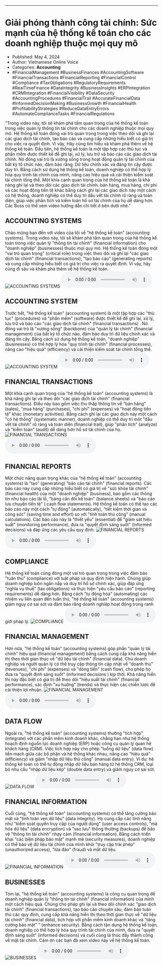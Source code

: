 
---

# Giải phóng thành công tài chính: Sức mạnh của hệ thống kế toán cho các doanh nghiệp thuộc mọi quy mô

- Published: May 4, 2024
- Author: Vietnamese Online Voice
- Categories: **Accounting**
- #FinancialManagement #BusinessFinances #AccountingSoftware #FinancialTransactions #FinancialReporting #FinancialControl #Compliance #TaxObligations #RegulatoryRequirements #RealTimeFinance #DataIntegrity #BusinessInsights #ERPIntegration #CRMIntegration #FinancialVisibility #DataSecurity #AccountingProcedures #FinancialTrail #AccurateFinancialData #InformedDecisionMaking #BusinessGrowth #FinancialHealth #ProfitabilityStrategies #ReduceDataEntryErrors #AutomateComplianceTasks #FinancialRegulations

"Trong video này, tôi sẽ khám phá tầm quan trọng của hệ thống kế toán trong việc quản lý thông tin tài chính cho các doanh nghiệp thuộc mọi quy mô. Hệ thống kế toán đóng vai trò quan trọng trong việc theo dõi và ghi lại các giao dịch tài chính, tạo báo cáo và cung cấp những hiểu biết có giá trị cho việc ra quyết định. Vì vậy, Hãy cùng tìm hiểu và khám phá thêm về hệ thống kế toán. Đầu tiên, hệ thống kế toán là một tập hợp các thủ tục và phần mềm được thiết kế để ghi lại, xử lý, lưu trữ và báo cáo các giao dịch tài chính. Nó đóng vai trò là xương sống trong hoạt động quản lý tài chính của bất kỳ tổ chức nào, đảm bảo rằng. Dữ liệu chính xác và đáng tin cậy được duy trì. Bằng cách sử dụng hệ thống kế toán, doanh nghiệp có thể hợp lý hóa quy trình tài chính của mình, nâng cao hiệu quả và cải thiện kiểm soát tài chính tổng thể. Một khía cạnh quan trọng của hệ thống kế toán là khả năng ghi lại và theo dõi các giao dịch tài chính. bán hàng, mua hàng, chi phí và các hoạt động tiền tệ khác bằng cách ghi lại các giao dịch này một cách có hệ thống, doanh nghiệp có thể duy trì dấu vết tài chính rõ ràng và toàn diện, giúp việc phân tích và kiểm toán hồ sơ tài chính của họ dễ dàng hơn. Các Boss có thể xem video hướng dẫn chi tiết ở bên dưới nhé."


## ACCOUNTING SYSTEMS

Chào mừng bạn đến với video của tôi về "hệ thống kế toán" (accounting systems). Trong video này, tôi sẽ khám phá tầm quan trọng của hệ thống kế toán trong việc quản lý "thông tin tài chính" (financial information) cho "doanh nghiệp" (businesses) thuộc mọi quy mô. Hệ thống kế toán đóng một "vai trò quan trọng" (critical role) trong việc theo dõi và ghi lại "các giao dịch tài chính" (financial transactions), "tạo báo cáo" (generating reports) và cung cấp những hiểu biết có giá trị cho việc ra quyết định. Vì vậy, hãy cùng đi sâu và khám phá thêm về hệ thống kế toán.
![ACCOUNTING SYSTEMS](https://http-archiver-apis-production-80.schnworks.com/storage/images/transitions/2024-05-04/transition-10946293581-Montserrat-SemiBold-512DA8.jpg)
<audio controls>
    <source src="https://http-archiver-apis-production-80.schnworks.com/storage/storage/audio/file-5410713392.mp3" type="audio/mpeg">
</audio>



## ACCOUNTING SYSTEM

Trước hết, "hệ thống kế toán" (accounting system) là một tập hợp các "thủ tục" (procedures) và "phần mềm" (software) được thiết kế để ghi lại, xử lý, lưu trữ và báo cáo "các giao dịch tài chính" (financial transactions) . Nó đóng vai trò là "xương sống" (backbone) của "quản lý tài chính" (financial management) của bất kỳ tổ chức nào, đảm bảo duy trì dữ liệu chính xác và đáng tin cậy. Bằng cách sử dụng hệ thống kế toán, "doanh nghiệp" (businesses) có thể hợp lý hóa "quy trình tài chính" (financial processes), nâng cao "hiệu quả" (efficiency) và cải thiện kiểm soát tài chính tổng thể.
![ACCOUNTING SYSTEM](https://http-archiver-apis-production-80.schnworks.com/storage/images/transitions/2024-05-04/transition-64989395477-Montserrat-SemiBold-9C27B0.jpg)
<audio controls>
    <source src="https://http-archiver-apis-production-80.schnworks.com/storage/storage/audio/file-7748375191.mp3" type="audio/mpeg">
</audio>



## FINANCIAL TRANSACTIONS

Một khía cạnh quan trọng của "hệ thống kế toán" (accounting systems) là khả năng ghi lại và theo dõi "các giao dịch tài chính" (financial transactions). Điều này bao gồm việc thu thập thông tin về "bán hàng" (sales), "mua hàng" (purchases), "chi phí" (expenses) và "hoạt động tiền tệ" khác (monetary activities). Bằng cách ghi lại các giao dịch này một cách "có hệ thống" (systematic manner), doanh nghiệp có thể duy trì một "dấu vết tài chính" rõ ràng và toàn diện (financial trail), giúp "phân tích" (analyze) và "kiểm toán" (audit) dễ dàng hơn hồ sơ tài chính của họ.
![FINANCIAL TRANSACTIONS](https://http-archiver-apis-production-80.schnworks.com/storage/images/transitions/2024-05-04/transition-2481893128-Montserrat-Black-9C27B0.jpg)
<audio controls>
    <source src="https://http-archiver-apis-production-80.schnworks.com/storage/storage/audio/file-11977697929.mp3" type="audio/mpeg">
</audio>



## FINANCIAL REPORTS

Một chức năng quan trọng khác của "hệ thống kế toán" (accounting systems) là "tạo" (generating) "báo cáo tài chính" (financial reports). Các báo cáo này cung cấp những hiểu biết có giá trị về "sức khỏe tài chính" (financial health) của một "doanh nghiệp" (business), bao gồm các thông tin như báo cáo lãi lỗ, "bảng cân đối kế toán" (balance sheets) và "báo cáo lưu chuyển tiền tệ" ( cash flow statements). Hệ thống kế toán có thể tạo các báo cáo này một cách "tự động" (automatically), "tiết kiệm thời gian và công sức" (saving time and effort) so với "tính toán thủ công" (manual calculations). Các báo cáo này là "thiết yếu" (essential) để "giám sát hiệu suất" (monitoring performance), đưa ra "quyết định sáng suốt" (informed decisions) và đáp ứng các yêu cầu quy định.
![FINANCIAL REPORTS](https://http-archiver-apis-production-80.schnworks.com/storage/images/transitions/2024-05-04/transition--27225677166-Montserrat-SemiBold-004895.jpg)
<audio controls>
    <source src="https://http-archiver-apis-production-80.schnworks.com/storage/storage/audio/file-29109564790.mp3" type="audio/mpeg">
</audio>



## COMPLIANCE

Hệ thống kế toán cũng đóng một vai trò quan trọng trong việc đảm bảo "tuân thủ" (compliance) với luật pháp và quy định hiện hành. Chúng giúp doanh nghiệp luôn ngăn nắp và duy trì hồ sơ chính xác, giúp đáp ứng "nghĩa vụ thuế" (tax obligations) và thực hiện "yêu cầu báo cáo" (reporting requirements) dễ dàng hơn. Bằng cách "tự động hóa" (automating) các nhiệm vụ liên quan đến tuân thủ, "hệ thống kế toán" (accounting systems) giảm nguy cơ sai sót và đảm bảo rằng doanh nghiệp hoạt động trong ranh giới pháp lý.
![COMPLIANCE](https://http-archiver-apis-production-80.schnworks.com/storage/images/transitions/2024-05-04/transition--17631621115-Montserrat-Medium-512DA8.jpg)
<audio controls>
    <source src="https://http-archiver-apis-production-80.schnworks.com/storage/storage/audio/file-28038857847.mp3" type="audio/mpeg">
</audio>



## FINANCIAL MANAGEMENT

Hơn nữa, "hệ thống kế toán" (accounting systems) góp phần "quản lý tài chính" hiệu quả (financial management) bằng cách cung cấp khả năng hiển thị theo thời gian thực về "dữ liệu tài chính" (financial data). Chủ doanh nghiệp và người quản lý có thể truy cập thông tin cập nhật về "doanh thu" (revenues), "chi phí" (expenses) và "dòng tiền" (cash flow), cho phép họ đưa ra "quyết định sáng suốt" (informed decisions ) kịp thời. Khả năng hiển thị này đặc biệt có giá trị để theo dõi "hiệu suất tài chính" (financial performance), xác định "xu hướng" (trends) và thực hiện các chiến lược để cải thiện lợi nhuận.
![FINANCIAL MANAGEMENT](https://http-archiver-apis-production-80.schnworks.com/storage/images/transitions/2024-05-04/transition-6614108699-Montserrat-Regular-004895.jpg)
<audio controls>
    <source src="https://http-archiver-apis-production-80.schnworks.com/storage/storage/audio/file-34625181384.mp3" type="audio/mpeg">
</audio>



## DATA FLOW

Ngoài ra, "hệ thống kế toán" (accounting systems) thường "tích hợp" (integrate) với các phần mềm kinh doanh khác, chẳng hạn như hệ thống hoạch định nguồn lực doanh nghiệp (ERP) hoặc công cụ quản lý quan hệ khách hàng (CRM). Việc tích hợp này cho phép "luồng dữ liệu" (data flow) liền mạch giữa các bộ phận và hệ thống khác nhau, nâng cao "hiệu quả" (efficiency) và giảm "nhập dữ liệu thủ công" (manual data entry). Ví dụ: hệ thống kế toán có thể tự động nhập dữ liệu bán hàng từ hệ thống CRM, loại bỏ nhu cầu "nhập dữ liệu kép" (double data entry) và giảm nguy cơ sai sót.
![DATA FLOW](https://http-archiver-apis-production-80.schnworks.com/storage/images/transitions/2024-05-04/transition--9153368856-Montserrat-Bold-512DA8.jpg)
<audio controls>
    <source src="https://http-archiver-apis-production-80.schnworks.com/storage/storage/audio/file-49289158461.mp3" type="audio/mpeg">
</audio>



## FINANCIAL INFORMATION

Cuối cùng, "hệ thống kế toán" (accounting systems) có thể tăng cường bảo mật và "tính toàn vẹn dữ liệu" (data integrity). Họ cung cấp các tính năng như "kiểm soát quyền truy cập của người dùng" (user access controls), "mã hóa dữ liệu" (data encryption) và "sao lưu" thông thường (backups) để bảo vệ "thông tin tài chính" nhạy cảm (financial information). Bằng cách triển khai "các biện pháp bảo mật" mạnh mẽ (security measures), doanh nghiệp có thể bảo vệ dữ liệu tài chính của mình khỏi "truy cập trái phép" (unauthorized access), "lừa đảo" (fraud) và mất dữ liệu.
![FINANCIAL INFORMATION](https://http-archiver-apis-production-80.schnworks.com/storage/images/transitions/2024-05-04/transition-26489341977-Montserrat-SemiBold-9C27B0.jpg)
<audio controls>
    <source src="https://http-archiver-apis-production-80.schnworks.com/storage/storage/audio/file-11855018406.mp3" type="audio/mpeg">
</audio>



## BUSINESSES

Tóm lại, "hệ thống kế toán" (accounting systems) là công cụ quan trọng để doanh nghiệp quản lý "thông tin tài chính" (financial information) của mình một cách hiệu quả. Chúng cho phép ghi lại và theo dõi chính xác "giao dịch tài chính" (financial transactions), tạo báo cáo chuyên sâu, đảm bảo tuân thủ các quy định, cung cấp khả năng hiển thị theo thời gian thực về "dữ liệu tài chính" (financial data), tích hợp với phần mềm kinh doanh khác và "tăng cường bảo mật" " (enhance security). Bằng cách tận dụng hệ thống kế toán, doanh nghiệp có thể hợp lý hóa quy trình tài chính của mình, đưa ra "quyết định sáng suốt" (informed decisions) và cuối cùng là thúc đẩy thành công về mặt tài chính. Cảm ơn các bạn đã xem video này về hệ thống kế toán.
![BUSINESSES](https://http-archiver-apis-production-80.schnworks.com/storage/images/transitions/2024-05-04/transition-61802024258-Montserrat-Regular-4A148C.jpg)
<audio controls>
    <source src="https://http-archiver-apis-production-80.schnworks.com/storage/storage/audio/file-14942924688.mp3" type="audio/mpeg">
</audio>

